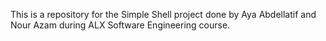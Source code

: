 This is a repository for the Simple Shell project done by Aya Abdellatif and Nour Azam during ALX Software Engineering course.
